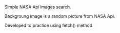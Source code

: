 Simple NASA Api images search. 

Backgroung image is a random picture from NASA Api.  

Developed to practice using fetch() method. 